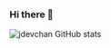 ### Hi there 👋

![jdevchan GitHub stats](https://github-readme-stats.vercel.app/api?username=anuraghazra&show_icons=true&theme=radical)

